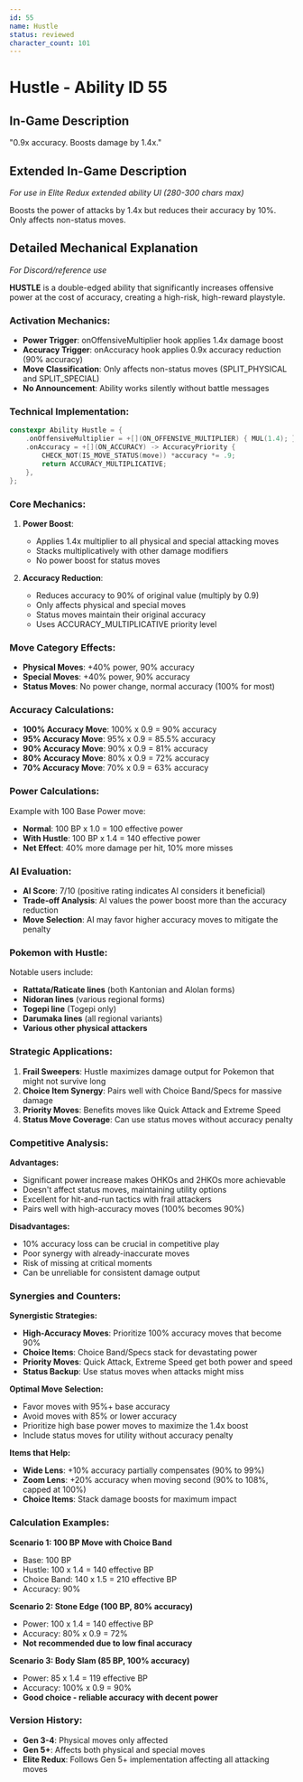 ```yaml
---
id: 55
name: Hustle
status: reviewed
character_count: 101
---
```


# Hustle - Ability ID 55

## In-Game Description
"0.9x accuracy. Boosts damage by 1.4x."

## Extended In-Game Description
*For use in Elite Redux extended ability UI (280-300 chars max)*

Boosts the power of attacks by 1.4x but reduces their accuracy by 10%. Only affects non-status moves. 

## Detailed Mechanical Explanation
*For Discord/reference use*

**HUSTLE** is a double-edged ability that significantly increases offensive power at the cost of accuracy, creating a high-risk, high-reward playstyle.

### Activation Mechanics:
- **Power Trigger**: onOffensiveMultiplier hook applies 1.4x damage boost
- **Accuracy Trigger**: onAccuracy hook applies 0.9x accuracy reduction (90% accuracy)
- **Move Classification**: Only affects non-status moves (SPLIT_PHYSICAL and SPLIT_SPECIAL)
- **No Announcement**: Ability works silently without battle messages

### Technical Implementation:
```c
constexpr Ability Hustle = {
    .onOffensiveMultiplier = +[](ON_OFFENSIVE_MULTIPLIER) { MUL(1.4); },
    .onAccuracy = +[](ON_ACCURACY) -> AccuracyPriority {
        CHECK_NOT(IS_MOVE_STATUS(move)) *accuracy *= .9;
        return ACCURACY_MULTIPLICATIVE;
    },
};
```

### Core Mechanics:
1. **Power Boost**:
   - Applies 1.4x multiplier to all physical and special attacking moves
   - Stacks multiplicatively with other damage modifiers
   - No power boost for status moves

2. **Accuracy Reduction**:
   - Reduces accuracy to 90% of original value (multiply by 0.9)
   - Only affects physical and special moves
   - Status moves maintain their original accuracy
   - Uses ACCURACY_MULTIPLICATIVE priority level

### Move Category Effects:
- **Physical Moves**: +40% power, 90% accuracy
- **Special Moves**: +40% power, 90% accuracy  
- **Status Moves**: No power change, normal accuracy (100% for most)

### Accuracy Calculations:
- **100% Accuracy Move**: 100% x 0.9 = 90% accuracy
- **95% Accuracy Move**: 95% x 0.9 = 85.5% accuracy
- **90% Accuracy Move**: 90% x 0.9 = 81% accuracy
- **80% Accuracy Move**: 80% x 0.9 = 72% accuracy
- **70% Accuracy Move**: 70% x 0.9 = 63% accuracy

### Power Calculations:
Example with 100 Base Power move:
- **Normal**: 100 BP x 1.0 = 100 effective power
- **With Hustle**: 100 BP x 1.4 = 140 effective power
- **Net Effect**: 40% more damage per hit, 10% more misses

### AI Evaluation:
- **AI Score**: 7/10 (positive rating indicates AI considers it beneficial)
- **Trade-off Analysis**: AI values the power boost more than the accuracy reduction
- **Move Selection**: AI may favor higher accuracy moves to mitigate the penalty

### Pokemon with Hustle:
Notable users include:
- **Rattata/Raticate lines** (both Kantonian and Alolan forms)
- **Nidoran lines** (various regional forms)
- **Togepi line** (Togepi only)
- **Darumaka lines** (all regional variants)
- **Various other physical attackers**

### Strategic Applications:
1. **Frail Sweepers**: Hustle maximizes damage output for Pokemon that might not survive long
2. **Choice Item Synergy**: Pairs well with Choice Band/Specs for massive damage
3. **Priority Moves**: Benefits moves like Quick Attack and Extreme Speed
4. **Status Move Coverage**: Can use status moves without accuracy penalty

### Competitive Analysis:
**Advantages:**
- Significant power increase makes OHKOs and 2HKOs more achievable
- Doesn't affect status moves, maintaining utility options
- Excellent for hit-and-run tactics with frail attackers
- Pairs well with high-accuracy moves (100% becomes 90%)

**Disadvantages:**
- 10% accuracy loss can be crucial in competitive play
- Poor synergy with already-inaccurate moves
- Risk of missing at critical moments
- Can be unreliable for consistent damage output

### Synergies and Counters:
**Synergistic Strategies:**
- **High-Accuracy Moves**: Prioritize 100% accuracy moves that become 90%
- **Choice Items**: Choice Band/Specs stack for devastating power
- **Priority Moves**: Quick Attack, Extreme Speed get both power and speed
- **Status Backup**: Use status moves when attacks might miss

**Optimal Move Selection:**
- Favor moves with 95%+ base accuracy
- Avoid moves with 85% or lower accuracy
- Prioritize high base power moves to maximize the 1.4x boost
- Include status moves for utility without accuracy penalty

**Items that Help:**
- **Wide Lens**: +10% accuracy partially compensates (90% to 99%)
- **Zoom Lens**: +20% accuracy when moving second (90% to 108%, capped at 100%)
- **Choice Items**: Stack damage boosts for maximum impact

### Calculation Examples:
**Scenario 1: 100 BP Move with Choice Band**
- Base: 100 BP
- Hustle: 100 x 1.4 = 140 effective BP
- Choice Band: 140 x 1.5 = 210 effective BP
- Accuracy: 90%

**Scenario 2: Stone Edge (100 BP, 80% accuracy)**
- Power: 100 x 1.4 = 140 effective BP
- Accuracy: 80% x 0.9 = 72%
- **Not recommended due to low final accuracy**

**Scenario 3: Body Slam (85 BP, 100% accuracy)**
- Power: 85 x 1.4 = 119 effective BP
- Accuracy: 100% x 0.9 = 90%
- **Good choice - reliable accuracy with decent power**

### Version History:
- **Gen 3-4**: Physical moves only affected
- **Gen 5+**: Affects both physical and special moves
- **Elite Redux**: Follows Gen 5+ implementation affecting all attacking moves